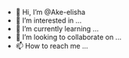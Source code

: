 - 👋 Hi, I’m @Ake-elisha
- 👀 I’m interested in ...
- 🌱 I’m currently learning ...
- 💞️ I’m looking to collaborate on ...
- 📫 How to reach me ...

<!---
Ake-elisha/Ake-elisha is a ✨ special ✨ repository because its `README.md` (this file) appears on your GitHub profile.
You can click the Preview link to take a look at your changes.
--->
